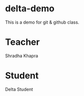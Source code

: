 # delta-demo
This is a demo for git &amp; github class.

# Teacher
Shradha Khapra

# Student 
Delta Student 

